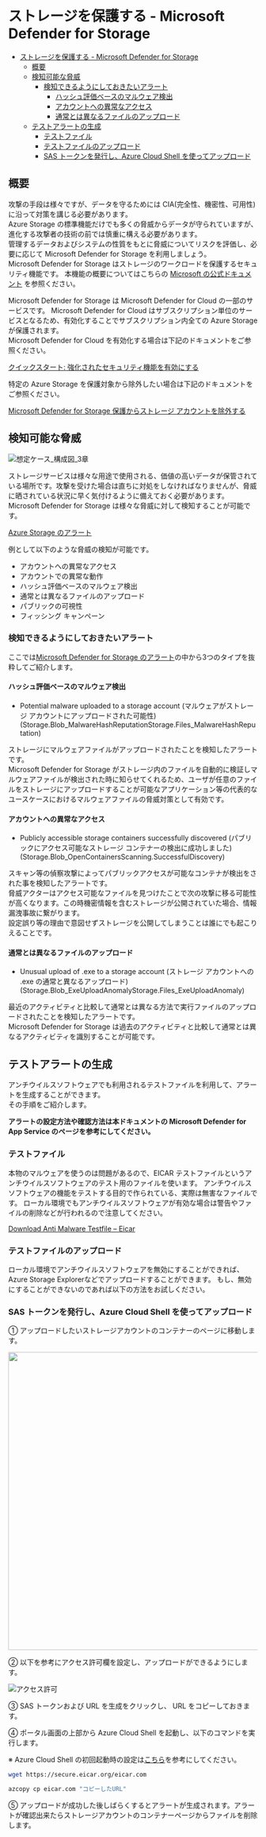 # ストレージを保護する - Microsoft Defender for Storage

- [ストレージを保護する - Microsoft Defender for Storage](#ストレージを保護する---microsoft-defender-for-storage)
  - [概要](#概要)
  - [検知可能な脅威](#検知可能な脅威)
    - [検知できるようにしておきたいアラート](#検知できるようにしておきたいアラート)
      - [ハッシュ評価ベースのマルウェア検出](#ハッシュ評価ベースのマルウェア検出)
      - [アカウントへの異常なアクセス](#アカウントへの異常なアクセス)
      - [通常とは異なるファイルのアップロード](#通常とは異なるファイルのアップロード)
  - [テストアラートの生成](#テストアラートの生成)
    - [テストファイル](#テストファイル)
    - [テストファイルのアップロード](#テストファイルのアップロード)
    - [SAS トークンを発行し、Azure Cloud Shell を使ってアップロード](#sas-トークンを発行しazure-cloud-shell-を使ってアップロード)

## 概要

攻撃の手段は様々ですが、データを守るためには CIA(完全性、機密性、可用性)に沿って対策を講じる必要があります。  
 Azure Storage の標準機能だけでも多くの脅威からデータが守られていますが、進化する攻撃者の技術の前では慎重に構える必要があります。  
管理するデータおよびシステムの性質をもとに脅威についてリスクを評価し、必要に応じて Microsoft Defender for Storage を利用しましょう。  
Microsoft Defender for Storage はストレージのワークロードを保護するセキュリティ機能です。
本機能の概要についてはこちらの [Microsoft の公式ドキュメント](https://docs.microsoft.com/ja-jp/azure/defender-for-cloud/defender-for-storage-introduction) を参照ください。

Microsoft Defender for Storage は Microsoft Defender for Cloud の一部のサービスです。 Microsoft Defender for Cloud はサブスクリプション単位のサービスとなるため、有効化することでサブスクリプション内全ての Azure Storage が保護されます。  
Microsoft Defender for Cloud を有効化する場合は下記のドキュメントをご参照ください。

[クイックスタート: 強化されたセキュリティ機能を有効にする](https://docs.microsoft.com/ja-jp/azure/defender-for-cloud/enable-enhanced-security)

特定の Azure Storage を保護対象から除外したい場合は下記のドキュメントをご参照ください。

[Microsoft Defender for Storage 保護からストレージ アカウントを除外する](https://docs.microsoft.com/ja-jp/azure/defender-for-cloud/defender-for-storage-exclude?tabs=enable-storage-protection-ps)

## 検知可能な脅威

![想定ケース_構成図_3章](images/03_skeleton_framework.png)

ストレージサービスは様々な用途で使用される、価値の高いデータが保管されている場所です。攻撃を受けた場合は直ちに対処をしなければなりませんが、脅威に晒されている状況に早く気付けるように備えておく必要があります。  
Microsoft Defender for Storage は様々な脅威に対して検知することが可能です。

[Azure Storage のアラート](https://docs.microsoft.com/ja-jp/azure/defender-for-cloud/alerts-reference#alerts-azurestorage)

例として以下のような脅威の検知が可能です。

- アカウントへの異常なアクセス
- アカウントでの異常な動作
- ハッシュ評価ベースのマルウェア検出
- 通常とは異なるファイルのアップロード
- パブリックの可視性
- フィッシング キャンペーン

### 検知できるようにしておきたいアラート

ここでは[Microsoft Defender for Storage のアラート](https://docs.microsoft.com/ja-jp/azure/defender-for-cloud/alerts-reference#alerts-azurestorage)の中から3つのタイプを抜粋してご紹介します。

#### ハッシュ評価ベースのマルウェア検出

- Potential malware uploaded to a storage account (マルウェアがストレージ アカウントにアップロードされた可能性)(Storage.Blob_MalwareHashReputationStorage.Files_MalwareHashReputation)

ストレージにマルウェアファイルがアップロードされたことを検知したアラートです。  
Microsoft Defender for Storage がストレージ内のファイルを自動的に検証しマルウェアファイルが検出された時に知らせてくれるため、ユーザが任意のファイルをストレージにアップロードすることが可能なアプリケーション等の代表的なユースケースにおけるマルウェアファイルの脅威対策として有効です。

#### アカウントへの異常なアクセス

- Publicly accessible storage containers successfully discovered (パブリックにアクセス可能なストレージ コンテナーの検出に成功しました)(Storage.Blob_OpenContainersScanning.SuccessfulDiscovery)

スキャン等の偵察攻撃によってパブリックアクセスが可能なコンテナが検出をされた事を検知したアラートです。  
脅威アクターはアクセス可能なファイルを見つけたことで次の攻撃に移る可能性が高くなります。この時機密情報を含むストレージが公開されていた場合、情報漏洩事故に繋がります。  
設定誤り等の理由で意図せずストレージを公開してしまうことは誰にでも起こりえることです。

#### 通常とは異なるファイルのアップロード

- Unusual upload of .exe to a storage account (ストレージ アカウントへの .exe の通常と異なるアップロード)(Storage.Blob_ExeUploadAnomalyStorage.Files_ExeUploadAnomaly)

最近のアクティビティと比較して通常とは異なる方法で実行ファイルのアップロードされたことを検知したアラートです。  
Microsoft Defender for Storage は過去のアクティビティと比較して通常とは異なるアクティビティを識別することが可能です。

## テストアラートの生成

アンチウイルスソフトウェアでも利用されるテストファイルを利用して、アラートを生成することができます。  
その手順をご紹介します。

**アラートの設定方法や確認方法は本ドキュメントの Microsoft Defender for App Service のページを参考にしてください。**

### テストファイル

本物のマルウェアを使うのは問題があるので、EICAR テストファイルというアンチウイルスソフトウェアのテスト用のファイルを使います。
アンチウイルスソフトウェアの機能をテストする目的で作られている、実際は無害なファイルです。
ローカル環境でもアンチウイルスソフトウェアが有効な場合は警告やファイルの削除などが行われるので注意してください。

[Download Anti Malware Testfile – Eicar](https://www.eicar.org/?page_id=3950)

### テストファイルのアップロード

ローカル環境でアンチウイルスソフトウェアを無効にすることができれば、Azure Storage Explorerなどでアップロードすることができます。
もし、無効にすることができないのであれば以下の方法をお試しください。

### SAS トークンを発行し、Azure Cloud Shell を使ってアップロード

① アップロードしたいストレージアカウントのコンテナーのページに移動します。

<img src=images/03_sastoken.png width=600px>

② 以下を参考にアクセス許可欄を設定し、アップロードができるようにします。

![アクセス許可](images/03_accesspermission.png)

③ SAS トークンおよび URL を生成をクリックし、 URL をコピーしておきます。

④ ポータル画面の上部から Azure Cloud Shell を起動し、以下のコマンドを実行します。

※ Azure Cloud Shell の初回起動時の設定は[こちら](https://docs.microsoft.com/ja-jp/azure/cloud-shell/persisting-shell-storage)を参考にしてください。

```bash
wget https://secure.eicar.org/eicar.com

azcopy cp eicar.com "コピーしたURL"
```

⑤ アップロードが成功した後しばらくするとアラートが生成されます。アラートが確認出来たらストレージアカウントのコンテナーページからファイルを削除します。
